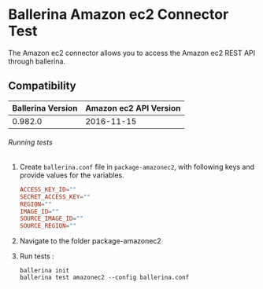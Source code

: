 # Ballerina Amazon ec2 Connector Test

The Amazon ec2 connector allows you to access the Amazon ec2 REST API through ballerina.

## Compatibility
| Ballerina Version | Amazon ec2 API Version |
|-------------------|----------------------  |
| 0.982.0           | 2016-11-15             |

###### Running tests

1. Create `ballerina.conf` file in `package-amazonec2`, with following keys and provide values for the variables.
    
    ```.conf
    ACCESS_KEY_ID=""
    SECRET_ACCESS_KEY=""
    REGION=""
    IMAGE_ID=""
    SOURCE_IMAGE_ID=""
    SOURCE_REGION=""
    ```
2. Navigate to the folder package-amazonec2

3. Run tests :

    ```ballerina
    ballerina init
    ballerina test amazonec2 --config ballerina.conf
    ```
```